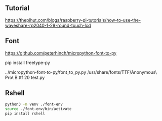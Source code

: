 ## Tutorial

https://thepihut.com/blogs/raspberry-pi-tutorials/how-to-use-the-waveshare-rp2040-1-28-round-touch-lcd

## Font

https://github.com/peterhinch/micropython-font-to-py

pip install freetype-py

../micropython-font-to-py/font_to_py.py /usr/share/fonts/TTF/Anonymous\ Pro\ B.ttf 20 test.py

## Rshell 


``` sh
python3 -m venv ./font-env
source ./font-env/bin/activate
pip install rshell
```
